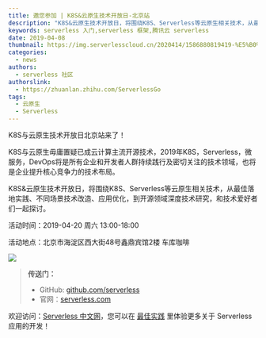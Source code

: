 ```yaml
---
title: 邀您参加 | K8S&云原生技术开放日-北京站
description: "K8S&云原生技术开放日，将围绕K8S、Serverless等云原生相关技术，从最佳落地实践、不同场景技术改造、应用优化，到开源领域深度技术研究，和技术爱好者们一起探讨。"
keywords: serverless 入门,serverless 框架,腾讯云 serverless
date: 2019-04-08
thumbnail: https://img.serverlesscloud.cn/2020414/1586880819419-%E5%B0%81%E9%9D%A2%E5%9B%BE%20%286%29.png
categories:
  - news
authors:
  - serverless 社区
authorslink:
  - https://zhuanlan.zhihu.com/ServerlessGo
tags:
  - 云原生
  - Serverless
---
```


​K8S与云原生技术开放日北京站来了！


K8S与云原生毋庸置疑已成云计算主流开源技术，2019年K8S，Serverless，微服务，DevOps将是所有企业和开发者人群持续践行及密切关注的技术领域，也将是企业提升核心竞争力的技术布局。

K8S&云原生技术开放日，将围绕K8S、Serverless等云原生相关技术，从最佳落地实践、不同场景技术改造、应用优化，到开源领域深度技术研究，和技术爱好者们一起探讨。

活动时间：2019-04-20 周六 13:00-18:00

活动地点：北京市海淀区西大街48号鑫鼎宾馆2楼 车库咖啡

![](https://img.serverlesscloud.cn/qianyi/YHl6UWa9s60ic2Z2SbIdo6iarkFxmvq6dbfMHrtLiazr41Ac1ibTg0BoZlgLAZLEtbUOibISb2L5oEfNSV9arGYMzaA.jpg)

> **传送门：**
> - GitHub: [github.com/serverless](https://github.com/serverless/serverless/blob/master/README_CN.md) 
> - 官网：[serverless.com](https://serverless.com/)

欢迎访问：[Serverless 中文网](https://serverlesscloud.cn/)，您可以在 [最佳实践](https://serverlesscloud.cn/best-practice) 里体验更多关于 Serverless 应用的开发！
